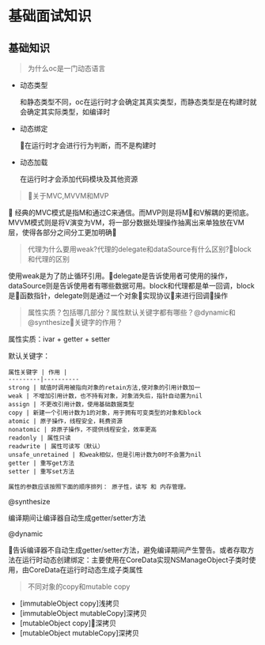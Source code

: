 # 基础面试知识

## 基础知识

> 为什么oc是一门动态语言

* 动态类型

    和静态类型不同，oc在运行时才会确定其真实类型，而静态类型是在构建时就会确定其实际类型，如编译时
* 动态绑定

    在运行时才会进行行为判断，而不是构建时
* 动态加载

    在运行时才会添加代码模块及其他资源

> 关于MVC,MVVM和MVP

   经典的MVC模式是指M和通过C来通信。而MVP则是将M和V解耦的更彻底。MVVM模式则是将V演变为VM，将一部分数据处理操作抽离出来单独放在VM层，使得各部分之间分工更加明确

> 代理为什么要用weak?代理的delegate和dataSource有什么区别?block和代理的区别

使用weak是为了防止循环引用。delegate是告诉使用者可使用的操作，dataSource则是告诉使用者有哪些数据可用。block和代理都是单一回调，block是函数指针，delegate则是通过一个对象实现协议来进行回调操作

> 属性实质？包括哪几部分？属性默认关键字都有哪些？@dynamic和@synthesize关键字的作用？

  属性实质：ivar + getter + setter 

  默认关键字：

    属性关键字 | 作用 |
    ---------|----------
    strong | 赋值时调用被指向对象的retain方法,使对象的引用计数加一
    weak | 不增加引用计数，也不持有对象，对象消失后，指针自动置为nil
    assign | 不更改引用计数，使用基础数据类型
    copy | 新建一个引用计数为1的对象，用于拥有可变类型的对象和block
    atomic | 原子操作，线程安全，耗费资源
    nonatomic | 非原子操作，不提供线程安全，效率更高
    readonly | 属性只读
    readwrite | 属性可读写（默认）
    unsafe_unretained | 和weak相似，但是引用计数为0时不会置为nil
    getter | 重写get方法
    setter | 重写set方法
    
    属性的参数应该按照下面的顺序排列： 原子性，读写 和 内存管理。
@synthesize

编译期间让编译器自动生成getter/setter方法

@dynamic

告诉编译器不自动生成getter/setter方法，避免编译期间产生警告。或者存取方法在运行时动态创建绑定：主要使用在CoreData实现NSManageObject子类时使用，由CoreData在运行时动态生成子类属性
> 不同对象的copy和mutable copy
* [immutableObject copy]浅拷贝
* [immutableObject mutableCopy]深拷贝
* [mutableObject copy]深拷贝
* [mutableObject mutableCopy]深拷贝
